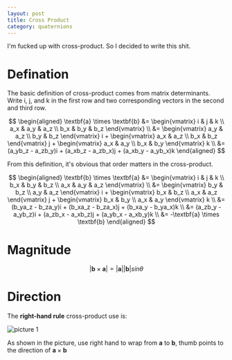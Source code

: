 ```yaml
---
layout: post
title: Cross Product
category: quaternions
---
```


I'm fucked up with cross-product. So I decided to write this shit.

# Defination

The basic definition of cross-product comes from matrix determinants. Write i, j, and k in the first row and two corresponding vectors in the second and third row.

$$
\begin{aligned}
    \textbf{a} \times \textbf{b} &=
    \begin{vmatrix}
        i & j & k \\
        a_x & a_y & a_z \\
        b_x & b_y & b_z
    \end{vmatrix} \\
    &=
    \begin{vmatrix}
        a_y & a_z \\
        b_y & b_z
    \end{vmatrix} i
    +
    \begin{vmatrix}
        a_x & a_z \\
        b_x & b_z
    \end{vmatrix} j
    +
    \begin{vmatrix}
        a_x & a_y \\
        b_x & b_y
    \end{vmatrix} k \\
    &= (a_yb_z - a_zb_y)i + (a_xb_z - a_zb_x)j + (a_xb_y - a_yb_x)k
\end{aligned}
$$

From this definition, it's obvious that order matters in the cross-product.

$$
\begin{aligned}
    \textbf{b} \times \textbf{a} &=
    \begin{vmatrix}
        i & j & k \\
        b_x & b_y & b_z \\
        a_x & a_y & a_z
    \end{vmatrix} \\
    &=
    \begin{vmatrix}
        b_y & b_z \\
        a_y & a_z
    \end{vmatrix} i
    +
    \begin{vmatrix}
        b_x & b_z \\
        a_x & a_z
    \end{vmatrix} j
    +
    \begin{vmatrix}
        b_x & b_y \\
        a_x & a_y
    \end{vmatrix} k \\
    &= (b_ya_z - b_za_y)i + (b_xa_z - b_za_x)j + (b_xa_y - b_ya_x)k \\
    &= (a_zb_y - a_yb_z)i + (a_zb_x - a_xb_z)j + (a_yb_x - a_xb_y)k \\
    &= -\textbf{a} \times \textbf{b}
\end{aligned}
$$

# Magnitude

$$
\vert \textbf{b} \times \textbf{a} \vert = \vert \textbf{a} \vert \vert \textbf{b} \vert sin\theta
$$

# Direction

The **right-hand rule** cross-product use is:

![picture 1](/Blog/images/2022-04-26-16-10-59-cross-product.png)

As shown in the picture, use right hand to wrap from $\textbf{a}$ to $\textbf{b}$, thumb points to the direction of $\textbf{a} \times \textbf{b}$

